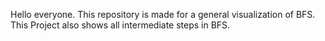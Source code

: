 Hello everyone.
This repository is made for a general visualization of BFS.
This Project also shows all intermediate steps in BFS.
